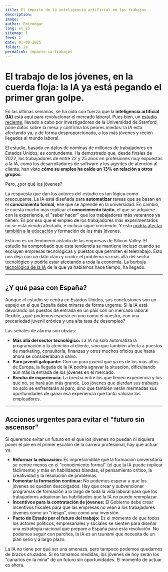```yaml
---
title: El impacto de la inteligencia artificial en los trabajos
description: 
image:
author: Emirodgar
lang: es_ES
sitemap: 1
feed: 1
date: 01-09-2025
folder: ia
permalink: impacto-ia-trabajos
---
```


# El trabajo de los jóvenes, en la cuerda floja: la IA ya está pegando el primer gran golpe.

En las últimas semanas, se ha oído con fuerza que la **inteligencia artificial (IA)** está aquí para revolucionar el mercado laboral. Pues bien, un [estudio reciente](https://digitaleconomy.stanford.edu/wp-content/uploads/2025/08/Canaries_BrynjolfssonChandarChen.pdf), llevado a cabo por investigadores de la Universidad de Stanford, pone datos sobre la mesa y confirma los peores miedos: la IA está afectando ya, y de forma desproporcionada, a los más jóvenes y recién llegados al mundo laboral.

El estudio, basado en datos de nóminas de millones de trabajadores en Estados Unidos, es contundente. Ha demostrado que, desde finales de 2022, los trabajadores de entre 22 y 25 años en profesiones muy expuestas a la IA, como los desarrolladores de software y los agentes de atención al cliente, han visto **cómo su empleo ha caído un 13% en relación a otros grupos**.

Pero, ¿por qué los jóvenes?

La respuesta que dan los autores del estudio es tan lógica como preocupante. La IA está diseñada para **automatizar** tareas que se basan en el **conocimiento formal**, ese que se aprende en la universidad. En cambio, le cuesta mucho más replicar el **conocimiento tácito**, el que se adquiere con la experiencia, el "saber hacer" que los trabajadores más veteranos ya tienen. Es por eso que el empleo de los trabajadores más experimentados no se está viendo afectado, e incluso sigue creciendo. Y esto [podría afectar también a la educación](https://emirodgar.es/educacion-con-ia) y formación de los más jóvenes.

Esto no es un fenómeno aislado de las empresas de Silicon Valley. El estudio ha comprobado que esta tendencia se mantiene incluso cuando se excluyen empresas tecnológicas y puestos que permiten el teletrabajo. Esto nos deja con un dato claro y crudo: el problema va más allá del sector tecnológico y podría estar afectando a toda la economía. La [burbuja tecnológica de la IA](https://emirodgar.es/burbuja-tecnologica-y-el-futuro-del-trabajo-con-ia) de la que ya hablamos hace tiempo, ha llegado.

---

## ¿Y qué pasa con España?

Aunque el estudio se centra en Estados Unidos, sus conclusiones son un espejo en el que España debe mirarse de forma urgente. Si la IA está devorando los puestos de entrada en un país con un mercado laboral flexible, ¿qué podemos esperar en uno como el nuestro, con una precariedad juvenil crónica y una alta tasa de desempleo?

Las señales de alarma son obvias:

* **Más allá del sector tecnológico:** La IA no solo automatiza la programación o la atención al cliente, sino que también afecta a puestos de marketing, consultoría, finanzas y otros muchos oficios que hasta ahora se consideraban a salvo.
* **Paro juvenil galopante:** Con un paro juvenil que ya es de los más altos de Europa, la llegada de la IA podría agravar la situación, dificultando aún más la entrada de los jóvenes en el mercado.
* **Brecha de experiencia:** La brecha entre los que tienen experiencia y los que no, se hará aún más grande. Los jóvenes que pierdan sus trabajos no solo se enfrentarán al paro, sino que también verán mermadas sus oportunidades de ganar esa experiencia que tanto valoran los empleadores.

---

## Acciones urgentes para evitar el "futuro sin ascensor"

Si queremos evitar un futuro en el que los jóvenes no puedan ni siquiera poner el pie en el primer escalón de la carrera profesional, hay que actuar ya.

* **Reformar la educación:** Es imprescindible que la formación universitaria se centre menos en el "conocimiento formal" (el que la IA puede replicar fácilmente) y más en habilidades blandas, el pensamiento crítico, la creatividad y la resolución de problemas.
* **Fomentar la formación continua:** No podemos esperar a que los jóvenes se queden descolgados. Hay que crear y subvencionar programas de formación a lo largo de toda la vida laboral para que los trabajadores adquieran las habilidades que la IA no puede reemplazar.
* **Incentivos para la contratación de jóvenes:** El Gobierno debe crear incentivos fiscales para que las empresas no vean a los trabajadores jóvenes como un "riesgo", sino como una inversión.
* **Pacto de Estado por el futuro del trabajo:** Es el momento de que todos los actores políticos, empresariales y sociales se sienten para diseñar una estrategia nacional que prepare a España para esta revolución. No podemos seguir con parches, la IA es un tsunami que necesita de un plan serio y a largo plazo.

La IA no tiene por qué ser una amenaza, pero tampoco podemos quedarnos de brazos cruzados. Si no tomamos medidas, los jóvenes de hoy serán los "canarios en la mina" de un futuro sin oportunidades. El momento de actuar es ahora.
